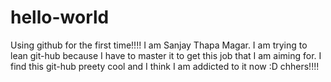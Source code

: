 # hello-world
Using github for the first time!!!!
I am Sanjay Thapa Magar. I am trying to lean git-hub because I have to master it to get this job that I am aiming for. 
I find this git-hub preety cool and I think I am addicted to it now :D chhers!!!!
